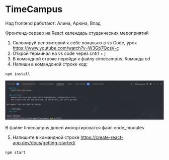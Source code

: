 # TimeCampus
Над frontend работают: Алина, Арюна, Влад

Фронтенд-сервер на React календарь студенческих мероприятий

1. Склонируй репозиторий к себе локально в vs Code, урок https://www.youtube.com/watch?v=W3Gb7QcsV-c
2. Открой терминал на vs code через cntrl + j 
3. В командной строке перейди к файлу cimecampus. Команда cd
4. Напиши в командоной строке код:
```
npm install
```
![Обложка](./timecampus/2024-11-21_12-50-40.png)

В файле timecampus долен импортироватся файл node_modules

5. Напишите в командной строке https://create-react-app.dev/docs/getting-started/

```
npm start
```
